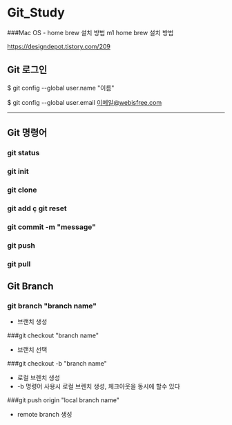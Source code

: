 # Git_Study
###Mac OS - home brew 설치 방법
m1 home brew 설치 방법

https://designdepot.tistory.com/209

## Git 로그인
$ git config --global user.name "이름"

$ git config --global user.email 이메일@webisfree.com

-----------------------------------------------------

## Git 명령어

### git status

### git init

### git clone 

### git add   ç  git reset

### git commit -m "message"

### git push 

### git pull

## Git Branch

### git branch "branch name"
* 브랜치 생성

###git checkout "branch name"
* 브랜치 선택

###git checkout -b "branch name"
* 로컬 브렌치 생성
* -b 명령어 사용시 로컬 브렌치 생성, 체크아웃을 동시에 할수 있다

###git push origin "local branch name"
* remote branch 생성


